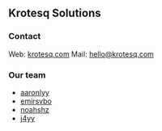 ## Krotesq Solutions

### Contact
Web: [krotesq.com](https://krotesq.com)
Mail: hello@krotesq.com


### Our team

- [aaronlyy](https://github.com/aaronlyy)
- [emirsvbo](https://github.com/emirsvbo)
- [noahshz](https://github.com/noahshz)
- [j4yy](https://github.com/J4yyy)
